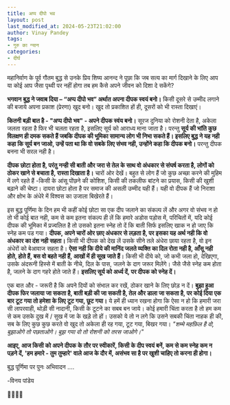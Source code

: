 ```yaml
---
title: अप्प दीपो भव
layout: post
last_modified_at: 2024-05-23T21:02:00
author: Vinay Pandey
tags:
- गुरु का ग्यान
categories:
- दीर्घ
---
```

महानिर्वाण के पूर्व गौतम बुद्ध से उनके प्रिय शिष्य आनन्द ने पूछा कि जब सत्य का मार्ग दिखाने के लिए आप या कोई आप जैसा पृथ्वी पर नहीं होगा तब हम कैसे अपने जीवन को दिशा दे सकेंगे?

**भगवान बुद्ध ने जवाब दिया – “अप्प दीपो भव” अर्थात अपना दीपक स्वयं बनो।** किसी दूसरे से उम्मीद लगाने की बजाये अपना प्रकाश (प्रेरणा) खुद बनो। खुद तो प्रकाशित हों ही, दूसरों को भी रास्ता दिखाएं। 

**कितनी बड़ी बात है - "अप्प दीपो भव" - अपने दीपक स्वंय बनो।**  सूरज दुनिया को रोशनी देता है, अकेला जलता रहता है फिर भी चलता रहता है, इसलिए सूर्य को आराध्य माना जाता है। परन्तु **सूर्य की भांति कुछ विलक्षण ही दमक सकते हैं जबकि दीपक की भूमिका सामान्य लोग भी निभा सकते हैं। इसलिए बुद्ध ने यह नही कहा कि सूर्य बन जाओ, उन्हें पता था कि वो सबके लिए संभव नही, उन्होंने कहा कि दीपक बनो।** परन्तु दीपक बनना भी सरल नही है। 

**दीपक छोटा होता है, परंतु नन्ही सी बाती और जरा से तेल के साथ वो अंधकार से संघर्ष करता है, लोगों को ठोकर खाने से बचाता है, रास्ता दिखाता है।**  चारों ओर देखें।  बहुत से लोग हैं जो कुछ अच्छा करने की मुहिम में लगे रहते हैं -किसी के आंसू पोंछने की कोशिश, किसी की तकलीफ बांटने का प्रयास, किसी की खुशी बढ़ाने की चेष्टा। दायरा छोटा होता है पर समाज की असली उम्मीद यही हैं। यही वो दीपक हैं जो निराशा और क्षोभ के अंधेरे में विश्वस का उजाला बिखेरते हैं। 

इस बुद्ध पूर्णिमा के दिन हम भी कहीं कोई छोटा सा एक दीप जलाने का संकल्प लें और अगर वो संभव न हो तो भी कोई बात नही, कम से कम इतना संकल्प ही लें कि हमारे अडोस पड़ोस में, परिचितों में, यदि कोई दीपक की भूमिका में प्रज्वलित है तो उसको इतना स्नेह तो दें कि बाती सिर्फ इसलिए खाक न हो जाए कि स्नेह कम पड गया। **दीपक, अपने चारों ओर छाए अंधकार से लड़ता है, पर इसका यह अर्थ नही कि वो अंधकार का दंश नही सहता।** किसी भी दीपक को देख लें उसके सीने तले अंधेरा छाया रहता है, वो इन अंधेरों को बेआवाज सहता है। **ऐसा नही कि दीये की मानिंद जलते व्यक्ति का दिल रोता नही है, आँसू नही होते, होते हैं, बस वो बहते नही हैं, आखों में ही सूख जाते हैं**। किसी भी दीये को, जो कभी जला हो, देखिएगा, उसके अंदरूनी हिस्से में बाती के नीचे, दिल के पास, जलने के दाग जरूर मिलेंगे। जैसे जैसे स्नेह कम होता है, जलने के दाग गहरे होते जाते हैं। **इसलिए सूर्य को अर्ध्य दें, पर दीपक को स्नेह दें।** 

एक बात और - जरूरी है कि अपने दियों को संभाल कर रखें, ठोकर खाने के लिए छोड़ न दें। **बुझा हुआ दीपक फिर जलाया जा सकता है, बाती बड़ी की जा सकती है, तेल और डाला जा सकता है, पर कोई दिया एक बार टूट गया तो हमेशा के लिए टूट गया, छूट गया।** ये हमें ही ध्यान रखना होगा कि ऐसा न हो कि हमारी जरा सी लापरवाही, थोड़ी सी नादानी, किसी के टूटने का सबब बन जाये। कोई हमारी चिंता करता है तो हम कम से कम उसके दुख में / सुख में जा के खड़े तो हों। उसको ये तो न लगे कि उसने सबकी चिंता नाहक ही की, सब के लिए कुछ कुछ करते वो खुद तो अकेला ही रह गया, टूट गया, बिखर गया। 
*"शम्मे महफ़िल है वो, बुझाओगे तो पछताओगे।*
*बुझ गया वो तो रोशनी को तरस जाओगे।"*

**आइए, आज किसी को अपने दीपक के तौर पर स्वीकारें, किसी के दीप स्वयं बनें, कम से कम स्नेह कम न पड़ने दें, 'हम हमारे - तुम तुम्हारे' वाले आज के दौर में, असंभव सा है पर खुशी चाहिए तो करना ही होगा।**

बुद्ध पूर्णिमा पर  पुनः अभिवादन ....

-विनय पांडेय

🙏🌷🌷🙏


